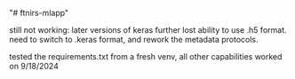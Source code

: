"# ftnirs-mlapp" 

still not working: later versions of keras further lost ability to use .h5 format. need to switch to .keras format, and rework the metadata protocols. 

tested the requirements.txt from a fresh venv, all other capabilities worked on 9/18/2024


